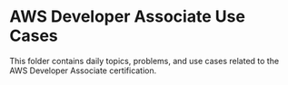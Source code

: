 # AWS Developer Associate Use Cases

This folder contains daily topics, problems, and use cases related to the AWS Developer Associate certification.
